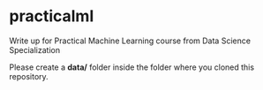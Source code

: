 practicalml
===========

Write up for Practical Machine Learning course from Data Science Specialization

Please create a **data/** folder inside the folder where you cloned this repository.
